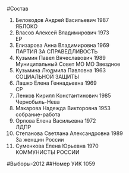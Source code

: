 #Состав
1. Беловодов Андрей Васильевич 1987   
    ЯБЛОКО
2. Власов Алексей Владимирович 1973   
    ЕР
3. Елизарова Анна Владимировна 1969   
    ПАРТИЯ ЗА СПРАВЕДЛИВОСТЬ
4. Кузьмин Павел Вячеславович 1989   
    Муниципальный Совет МО МО Звездное
5. Кузьмина Людмила Павловна 1963   
    СОЦИАЛЬНОЙ ЗАЩИТЫ
6. Лашко Елена Геннадьевна 1969   
    СР
7. Ленков Кирилл Константинович 1985   
    Чернобыль-Нева
8. Макарова Надежда Викторовна 1953   
    собрание-работа
9. Орлова Елена Васильевна 1972   
    ЛДПР
10. Степанова Светлана Александровна 1989   
    За женщин России
11. Суменкова Елена Юрьевна 1970   
    КОММУНИСТЫ РОССИИ

#Выборы-2012
##Номер УИК
1059